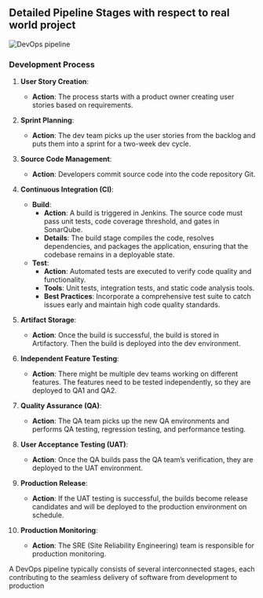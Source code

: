## Detailed Pipeline Stages with respect to real world project

![DevOps pipeline](./DevOps_example.png)

### Development Process

1. **User Story Creation**:

   - **Action**: The process starts with a product owner creating user stories based on requirements.

2. **Sprint Planning**:

   - **Action**: The dev team picks up the user stories from the backlog and puts them into a sprint for a two-week dev cycle.

3. **Source Code Management**:

   - **Action**: Developers commit source code into the code repository Git.

4. **Continuous Integration (CI)**:

   - **Build**:
     - **Action**: A build is triggered in Jenkins. The source code must pass unit tests, code coverage threshold, and gates in SonarQube.
     - **Details**: The build stage compiles the code, resolves dependencies, and packages the application, ensuring that the codebase remains in a deployable state.
   - **Test**:
     - **Action**: Automated tests are executed to verify code quality and functionality.
     - **Tools**: Unit tests, integration tests, and static code analysis tools.
     - **Best Practices**: Incorporate a comprehensive test suite to catch issues early and maintain high code quality standards.

5. **Artifact Storage**:

   - **Action**: Once the build is successful, the build is stored in Artifactory. Then the build is deployed into the dev environment.

6. **Independent Feature Testing**:

   - **Action**: There might be multiple dev teams working on different features. The features need to be tested independently, so they are deployed to QA1 and QA2.

7. **Quality Assurance (QA)**:

   - **Action**: The QA team picks up the new QA environments and performs QA testing, regression testing, and performance testing.

8. **User Acceptance Testing (UAT)**:

   - **Action**: Once the QA builds pass the QA team’s verification, they are deployed to the UAT environment.

9. **Production Release**:

   - **Action**: If the UAT testing is successful, the builds become release candidates and will be deployed to the production environment on schedule.

10. **Production Monitoring**:
    - **Action**: The SRE (Site Reliability Engineering) team is responsible for production monitoring.

A DevOps pipeline typically consists of several interconnected stages, each contributing to the seamless delivery of software from development to production
